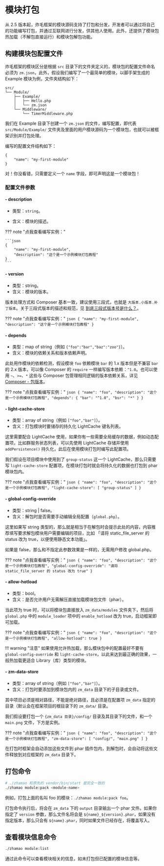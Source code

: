 # 模块打包

从 2.5 版本起，炸毛框架的模块源码支持了打包和分发，开发者可以通过将自己的功能编写打包，并通过互联网进行分发，供其他人使用。此外，还提供了模块包热加载（不解包直接运行）和模块包解包功能。

## 构建模块包配置文件

炸毛框架的模块区分是根据 `src` 目录下的文件夹定义的，模块包的配置文件命名必须为 `zm.json`，此外，假设我们编写了一个最简单的模块，以脚手架生成的 Example 模块为例，文件夹结构如下：

```
src/
└── Module/
    ├── Example/
    │   ├── Hello.php
    │   └── zm.json
    └── Middleware/
        └── TimerMiddleware.php

```

我们在 Example 目录下创建一个 `zm.json` 的文件，编写配置，即代表 `src/Module/Example/` 文件夹及里面的用户模块源码为一个模块包，也就可以被框架识别并打包处理。

编写的配置文件结构如下：

```
{
	"name": "my-first-module"
}
```

对！你没看错，只需要定义一个 `name` 字段，即可声明这是一个模块包！

### 配置文件参数

#### - description

- 类型：`string`。

- 含义：模块的描述。

??? note "点我查看编写实例："

	```json
	{
	    "name": "my-first-module",
	    "description": "这个是一个示例模块打包教程"
	}
	```

#### - version

- 类型：string。
- 含义：模块的版本。

版本处理方式和 Composer 基本一致，建议使用三段式，也就是 `大版本.小版本.补丁版本`。关于三段式版本的描述和规范，见 [到底三段式版本号是什么？](https://www.chrisyue.com/what-the-hell-are-semver-and-the-difference-between-composer-version-control-sign-tilde-and-caret.html)。

??? note "点我查看编写实例："
	```json
	{
	    "name": "my-first-module",
	    "description": "这个是一个示例模块打包教程"
	}
	```

#### - depends

- 类型：map of string（例如 `{"foo":"bar","baz":"zoo"}`）。
- 含义：模块的依赖关系和版本依赖声明。

此处用作模块的依赖检测，假设模块 `foo` 依赖模块 `bar` 的 1.x 版本但是不兼容 `bar` 的 2.x 版本，可以像 Composer 的 `require` 一样编写版本依赖：`^1.0`。也可以使用 `~`、`>=`、`*` 这些与 Composer 包管理相同逻辑的版本依赖关系，详见 [Composer - 包版本](https://docs.phpcomposer.com/01-basic-usage.html#Package-Versions)。

??? note "点我查看编写实例："
	```json
	{
	    "name": "foo",
	    "description": "这个是一个示例模块打包教程",
	    "depends": {
	        "bar": "^1.0",
	        "bsr": "*"
	    }
	}
	```

#### - light-cache-store

- 类型：array of string（例如 `["foo","bar"]`）。
- 含义：打包模块时要储存的持久化 LightCache 键名列表。

这里需要配合 LightCache 使用，如果你有一些需要全局缓存的数据，例如动态配置项，比如群服务状态列表，可以先使用 LightCache 存储并使用 `addPersistence()` 持久化，此后在使用模块打包时编写此配置项。

我们假设在项目模块中使用到了 `group-status` 这一个 LightCache，那么只需要写 `light-cache-store` 配置项，在模块打包时就会将持久化的数据也打包到 phar 模块包内。

??? note "点我查看编写实例："
	```json
	{
	    "name": "foo",
	    "description": "这个是一个示例模块打包教程",
	    "light-cache-store": [
	        "group-status"
	    ]
	}
	```

#### - global-config-override

- 类型：string | false。
- 含义：解包时是否需要手动编辑全局配置（`global.php`）。

这里如果写 string 类型的，那么就是相当于在解包时会提示此处的内容，内容推荐填写要求解包模块用户需要编辑的项目，比如 「请将 static_file_server 的 status 改为 true，以便使用静态文本功能」。

如果是 false，那么和不指定此参数效果是一样的，无需用户修改 global.php。

??? note "点我查看编写实例："
	```json
	{
	    "name": "foo",
	    "description": "这个是一个示例模块打包教程",
	    "global-config-override": "请将 static_file_server 的 status 改为 true"
	}
	```

#### - allow-hotload

- 类型：bool。
- 含义：是否允许用户无需解压直接加载模块包文件（phar）。

当此项为 true 时，可以将模块包直接放入 `zm_data/modules` 文件夹下，然后将 `global.php` 中的 `module_loader` 项中的 `enable_hotload` 改为 true，启动框架即可加载。

??? note "点我查看编写实例："
	```json
	{
	    "name": "foo",
	    "description": "这个是一个示例模块打包教程",
	    "allow-hotload": true
	}
	```

!!! warning "注意"
	如果使用允许热加载，那么模块包中的配置最好不要有 `global-config-override` 和 `light-cache-store`，以此来达到最正确的效果，一般热加载更适合 Library（库）类型的模块。

#### - zm-data-store

- 类型：array of string（例如 `["foo","bar"]`）。
- 含义：打包时要添加到模块包内的 `zm_data` 目录下的子目录或文件。

其中项目必须是相对路径，不能是绝对路径，且必须是在配置项 `zm_data` 指定的目录（默认会在框架项目的根目录下的 `zm_data/` 目录。

我们假设要打包一个 `{zm_data 目录}/config/` 目录及其目录下的文件，和一个 `main.png` 文件，下方是实例。

??? note "点我查看编写实例："
	```json
	{
	    "name": "foo",
	    "description": "这个是一个示例模块打包教程",
	    "zm-data-store": [
	        "config/",
	        "main.png"
	    ]
	}
	```

在打包时框架会自动添加这些文件到 phar 插件包内，到解包时，会自动将这些文件释放到对应框架的 `zm_data` 目录下。

## 打包命令

```bash
# ./zhamao 和原先的 vendor/bin/start 是完全一致的
./zhamao module:pack <module-name>
```

例如，打包上面的名叫 foo 的模块：`./zhamao module:pack foo`。

打包命令执行后，将会在 `zm_data` 下的 `output` 目录输出一个 phar 文件。如果你指定了 `version` 参数，那么文件名将会是 `${name}_${version}.phar`，如果没有指定版本，那么只会有 `${name}.phar`，同时如果文件已经存在，将覆盖写入。

## 查看模块信息命令

```bash
./zhamao module:list
```

通过此命令可以查看模块相关的信息，如未打包但已配置的模块信息等。


